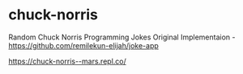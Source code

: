# chuck-norris
Random Chuck Norris Programming Jokes
Original Implementaion - https://github.com/remilekun-elijah/joke-app

https://chuck-norris--mars.repl.co/
